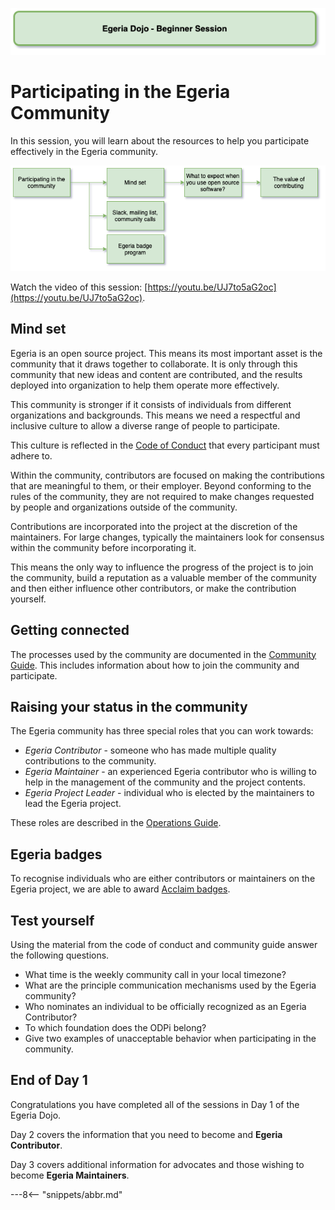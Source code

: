 <!-- SPDX-License-Identifier: CC-BY-4.0 -->
<!-- Copyright Contributors to the ODPi Egeria project 2020. -->

![Green - Beginner sessions](egeria-dojo-session-coding-green-beginner-session.png)

# Participating in the Egeria Community

In this session, you will learn about the resources to help you
participate effectively in the Egeria community.

![Participating in the Community Content](egeria-dojo-day-1-4-participating-in-the-community.png)

Watch the video of this session: [https://youtu.be/UJ7to5aG2oc](https://youtu.be/UJ7to5aG2oc).

## Mind set

Egeria is an open source project.  This means its most important asset is the community that it draws together to collaborate. It is only through this community that new ideas and content are contributed, and the results deployed into organization to help them operate more effectively.

This community is stronger if it consists of individuals from different organizations and backgrounds.  This means we need a respectful and inclusive culture to allow a diverse range of people to participate.

This culture is reflected in the [Code of Conduct](https://github.com/odpi/egeria/blob/master/CODE_OF_CONDUCT.md) that every participant must adhere to.

Within the community, contributors are focused on making the contributions that are meaningful to them, or their employer.  Beyond conforming to the rules of the community, they are not required to make changes requested by people and organizations outside of the community.

Contributions are incorporated into the project at the discretion of the maintainers.  For large changes, typically the maintainers look for consensus within the community before incorporating it.

This means the only way to influence the progress of the project is to join the community, build a reputation as a valuable member of the community and then either influence other contributors, or make the contribution yourself.

## Getting connected

The processes used by the community are documented in the [Community Guide](/guides/community). This includes information about how to join the community and participate.

## Raising your status in the community

The Egeria community has three special roles that you can work towards:

- *Egeria Contributor* - someone who has made multiple quality contributions to the community.
- *Egeria Maintainer* - an experienced Egeria contributor who is willing to help in the
management of the community and the project contents.
- *Egeria Project Leader* - individual who is elected by the maintainers to lead the Egeria project.

These roles are described in the [Operations Guide](/guides/project-operations).

## Egeria badges

To recognise individuals who are either contributors or maintainers on the Egeria project,
we are able to award [Acclaim badges](https://github.com/odpi/egeria/blob/master/developer-resources/badges).

## Test yourself

Using the material from the code of conduct and community guide
answer the following questions.

- What time is the weekly community call in your local timezone?
- What are the principle communication mechanisms used by the Egeria community?
- Who nominates an individual to be officially recognized as an Egeria Contributor?
- To which foundation does the ODPi belong?
- Give two examples of unacceptable behavior when participating in the community.

## End of Day 1

Congratulations you have completed all of the sessions in Day 1 of the Egeria Dojo.

Day 2 covers the information that you need to become and
**Egeria Contributor**.

Day 3 covers additional information for advocates and those wishing to become **Egeria Maintainers**.

---8<-- "snippets/abbr.md"
